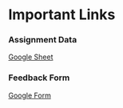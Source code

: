 # Important Links

### Assignment Data

[Google Sheet]()

### Feedback Form

[Google Form](https://forms.gle/3FuAH3hPCqormtiz9)

